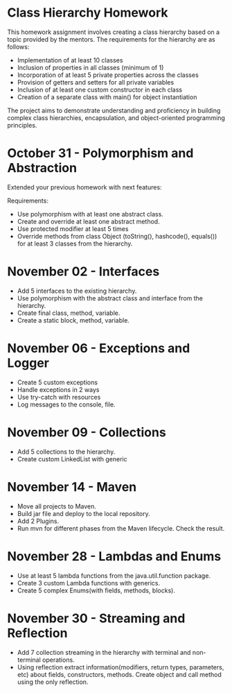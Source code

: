 # Class Hierarchy Homework

This homework assignment involves creating a class hierarchy based on a topic provided by the mentors. The requirements for the hierarchy are as follows:

- Implementation of at least 10 classes
- Inclusion of properties in all classes (minimum of 1)
- Incorporation of at least 5 private properties across the classes
- Provision of getters and setters for all private variables
- Inclusion of at least one custom constructor in each class
- Creation of a separate class with main() for object instantiation

The project aims to demonstrate understanding and proficiency in building complex class hierarchies, encapsulation, and object-oriented programming principles.


# October 31 - Polymorphism and Abstraction

Extended your previous homework with next features:

Requirements:

- Use polymorphism with at least one abstract class.
- Create and override at least one abstract method.
- Use protected modifier at least 5 times
- Override methods from class Object (toString(), hashcode(), equals()) for at least 3 classes from the hierarchy.

# November 02 - Interfaces

- Add 5 interfaces to the existing hierarchy.
- Use polymorphism with the abstract class and interface from the hierarchy.
- Create final class, method, variable.
- Create a static block, method, variable.

# November 06 - Exceptions and Logger

- Create 5 custom exceptions
- Handle exceptions in 2 ways
- Use try-catch with resources
- Log messages to the console, file.

# November 09 - Collections 
- Add 5 collections to the hierarchy.
- Create custom LinkedList with generic

# November 14 - Maven
- Move all projects to Maven.
- Build jar file and deploy to the local repository.
- Add 2 Plugins.
- Run mvn for different phases from the Maven lifecycle. Check the result.

# November 28 - Lambdas and Enums
- Use at least 5 lambda functions from the java.util.function package.
- Create 3 custom Lambda functions with generics.
- Create 5 complex Enums(with fields, methods, blocks).

# November 30 - Streaming and Reflection
- Add 7 collection streaming in the hierarchy with terminal and non-terminal operations.
- Using reflection extract information(modifiers, return types, parameters, etc) about fields, constructors, methods. Create object and call method using the only reflection.